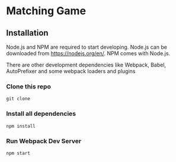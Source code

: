 # Matching Game



<!-- <img src="https://user-images.githubusercontent.com/19676143/39093018-8539f076-45cd-11e8-9355-0b905eaf9539.png" style="width: 400px;"/>

<img src="https://user-images.githubusercontent.com/19676143/39093089-800985f2-45ce-11e8-9193-02ce3b9f7237.png" style="width: 400px;"/> -->

## Installation

Node.js and NPM are required to start developing. Node.js can be downloaded from https://nodejs.org/en/. NPM comes with Node.js.

There are other development dependencies like Webpack, Babel, AutoPrefixer and some webpack loaders and plugins

### Clone this repo

```
git clone 
```

### Install all dependencies

```
npm install
```

### Run Webpack Dev Server

```
npm start
```



